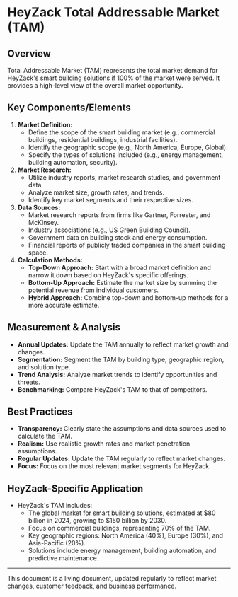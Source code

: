# HeyZack Total Addressable Market (TAM)

## Overview

Total Addressable Market (TAM) represents the total market demand for HeyZack's smart building solutions if 100% of the market were served. It provides a high-level view of the overall market opportunity.

## Key Components/Elements

1.  **Market Definition:**
    -   Define the scope of the smart building market (e.g., commercial buildings, residential buildings, industrial facilities).
    -   Identify the geographic scope (e.g., North America, Europe, Global).
    -   Specify the types of solutions included (e.g., energy management, building automation, security).
2.  **Market Research:**
    -   Utilize industry reports, market research studies, and government data.
    -   Analyze market size, growth rates, and trends.
    -   Identify key market segments and their respective sizes.
3.  **Data Sources:**
    -   Market research reports from firms like Gartner, Forrester, and McKinsey.
    -   Industry associations (e.g., US Green Building Council).
    -   Government data on building stock and energy consumption.
    -   Financial reports of publicly traded companies in the smart building space.
4.  **Calculation Methods:**
    -   **Top-Down Approach:** Start with a broad market definition and narrow it down based on HeyZack's specific offerings.
    -   **Bottom-Up Approach:** Estimate the market size by summing the potential revenue from individual customers.
    -   **Hybrid Approach:** Combine top-down and bottom-up methods for a more accurate estimate.

## Measurement & Analysis

-   **Annual Updates:** Update the TAM annually to reflect market growth and changes.
-   **Segmentation:** Segment the TAM by building type, geographic region, and solution type.
-   **Trend Analysis:** Analyze market trends to identify opportunities and threats.
-   **Benchmarking:** Compare HeyZack's TAM to that of competitors.

## Best Practices

-   **Transparency:** Clearly state the assumptions and data sources used to calculate the TAM.
-   **Realism:** Use realistic growth rates and market penetration assumptions.
-   **Regular Updates:** Update the TAM regularly to reflect market changes.
-   **Focus:** Focus on the most relevant market segments for HeyZack.

## HeyZack-Specific Application

-   HeyZack's TAM includes:
    -   The global market for smart building solutions, estimated at \$80 billion in 2024, growing to \$150 billion by 2030.
    -   Focus on commercial buildings, representing 70% of the TAM.
    -   Key geographic regions: North America (40%), Europe (30%), and Asia-Pacific (20%).
    -   Solutions include energy management, building automation, and predictive maintenance.

---

This document is a living document, updated regularly to reflect market changes, customer feedback, and business performance.
